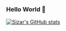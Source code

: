 ### Hello World 👋 

[![Sizar's GitHub stats](https://github-readme-stats.vercel.app/api?username=mhsizar&count_private=true&show_icons=true&theme=dark)
](https://github.com/mhsizar)
 
